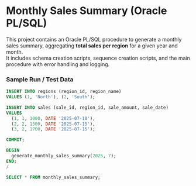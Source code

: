 # Monthly Sales Summary (Oracle PL/SQL)

This project contains an Oracle PL/SQL procedure to generate a monthly sales summary, aggregating **total sales per region** for a given year and month.  
It includes schema creation scripts, sequence creation scripts, and the main procedure with error handling and logging.


### Sample Run / Test Data

```sql
INSERT INTO regions (region_id, region_name)
VALUES (1, 'North'), (2, 'South');

INSERT INTO sales (sale_id, region_id, sale_amount, sale_date)
VALUES
  (1, 1, 1000, DATE '2025-07-10'),
  (2, 2, 1500, DATE '2025-07-15'),
  (3, 2, 1700, DATE '2025-07-15');

COMMIT;

BEGIN
  generate_monthly_sales_summary(2025, 7);
END;
/

SELECT * FROM monthly_sales_summary;
